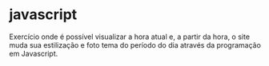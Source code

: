 # javascript
Exercício onde é possível visualizar a hora atual e, a partir da hora, o site muda sua estilização e foto tema do período do dia através da programação em Javascript.
